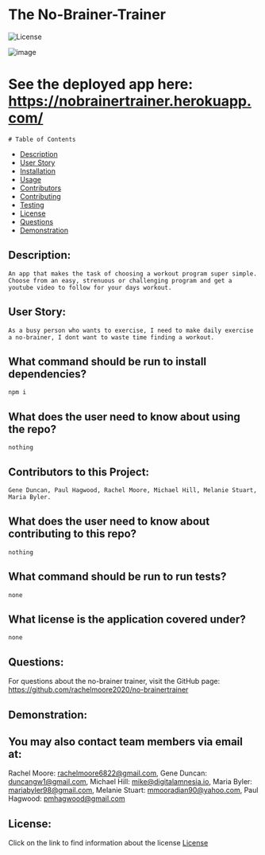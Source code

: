  # The No-Brainer-Trainer

  ![License](https://img.shields.io/badge/License--blue.svg "License Badge")
  
![image](https://user-images.githubusercontent.com/68473729/102289384-847eec00-3f0c-11eb-908e-e42441e44fb5.png)

# See the deployed app here: https://nobrainertrainer.herokuapp.com/

    # Table of Contents

* [Description](#description)
* [User Story](#user-story)
* [Installation](#what-command-should-be-run-to-install-dependencies)
* [Usage](#what-does-the-user-need-to-know-about-using-the-repo)
* [Contributors](#contributors-to-this-project)
* [Contributing](#what-does-the-user-need-to-know-about-contributing-to-this-repo)
* [Testing](#what-command-should-be-run-to-run-tests)
* [License](#what-license-is-the-application-covered-under)
* [Questions](#questions)
* [Demonstration](#demonstration)
    

## Description:
    An app that makes the task of choosing a workout program super simple. Choose from an easy, strenuous or challenging program and get a youtube video to follow for your days workout.

## User Story:
    As a busy person who wants to exercise, I need to make daily exercise a no-brainer, I dont want to waste time finding a workout.

## What command should be run to install dependencies?
    npm i

## What does the user need to know about using the repo?
    nothing

## Contributors to this Project:
    Gene Duncan, Paul Hagwood, Rachel Moore, Michael Hill, Melanie Stuart, Maria Byler.

## What does the user need to know about contributing to this repo?
    nothing

## What command should be run to run tests?
    none

## What license is the application covered under?
    none

## Questions:
For questions about the no-brainer trainer, visit the GitHub page:
    https://github.com/rachelmoore2020/no-brainertrainer

## Demonstration:
  
  ## You may also contact team members via email at:
  Rachel Moore: rachelmoore6822@gmail.com,
  Gene Duncan: duncangw1@gmail.com,
  Michael Hill: mike@digitalamnesia.io,
  Maria Byler: mariabyler98@gmail.com,
  Melanie Stuart: mmooradian90@yahoo.com,
  Paul Hagwood: pmhagwood@gmail.com

  
  ## License:
  Click on the link to find information about the license
  [License](https://opensource.org/licenses/)
